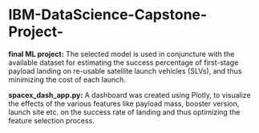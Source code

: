# IBM-DataScience-Capstone-Project-
**final ML project:** 
The selected model is used in conjuncture with the available dataset for estimating the success percentage of first-stage payload landing on re-usable satellite launch vehicles (SLVs), and thus minimizing the cost of each launch.

**spacex_dash_app.py:**
A dashboard was created using Plotly, to visualize the effects of the various features like payload mass, booster version, launch site etc. on the success rate of landing and thus optimizing the feature selection process. 
